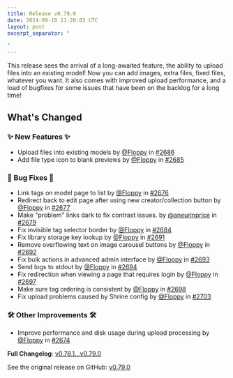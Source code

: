 ```yaml
---
title: Release v0.79.0
date: 2024-09-18 11:20:03 UTC
layout: post
excerpt_separator: "

"
---
```

This release sees the arrival of a long-awaited feature, the ability to upload files into an existing model! Now you can add images, extra files, fixed files, whatever you want. It also comes with improved upload performance, and a load of bugfixes for some issues that have been on the backlog for a long time!

## What's Changed
### ✨ New Features ✨
* Upload files into existing models by [@Floppy](https://github.com/Floppy) in [#2686](https://github.com/manyfold3d/manyfold/pull/2686)
* Add file type icon to blank previews by [@Floppy](https://github.com/Floppy) in [#2685](https://github.com/manyfold3d/manyfold/pull/2685)
### 🐛 Bug Fixes 🐛
* Link tags on model page to list by [@Floppy](https://github.com/Floppy) in [#2676](https://github.com/manyfold3d/manyfold/pull/2676)
* Redirect back to edit page after using new creator/collection button by [@Floppy](https://github.com/Floppy) in [#2677](https://github.com/manyfold3d/manyfold/pull/2677)
* Make "problem" links dark to fix contrast issues. by [@aneurinprice](https://github.com/aneurinprice) in [#2679](https://github.com/manyfold3d/manyfold/pull/2679)
* Fix invisible tag selector border by [@Floppy](https://github.com/Floppy) in [#2684](https://github.com/manyfold3d/manyfold/pull/2684)
* Fix library storage key lookup by [@Floppy](https://github.com/Floppy) in [#2691](https://github.com/manyfold3d/manyfold/pull/2691)
* Remove overflowing text on image carousel buttons by [@Floppy](https://github.com/Floppy) in [#2692](https://github.com/manyfold3d/manyfold/pull/2692)
* Fix bulk actions in advanced admin interface by [@Floppy](https://github.com/Floppy) in [#2693](https://github.com/manyfold3d/manyfold/pull/2693)
* Send logs to stdout by [@Floppy](https://github.com/Floppy) in [#2694](https://github.com/manyfold3d/manyfold/pull/2694)
* Fix redirection when viewing a page that requires login by [@Floppy](https://github.com/Floppy) in [#2697](https://github.com/manyfold3d/manyfold/pull/2697)
* Make sure tag ordering is consistent by [@Floppy](https://github.com/Floppy) in [#2698](https://github.com/manyfold3d/manyfold/pull/2698)
* Fix upload problems caused by Shrine config by [@Floppy](https://github.com/Floppy) in [#2703](https://github.com/manyfold3d/manyfold/pull/2703)
### 🛠️ Other Improvements 🛠️
* Improve performance and disk usage during upload processing by [@Floppy](https://github.com/Floppy) in [#2674](https://github.com/manyfold3d/manyfold/pull/2674)


**Full Changelog**: [v0.78.1...v0.79.0](https://github.com/manyfold3d/manyfold/compare/v0.78.1...v0.79.0)

See the original release on GitHub: [v0.79.0](https://github.com/manyfold3d/manyfold/releases/tag/v0.79.0)
